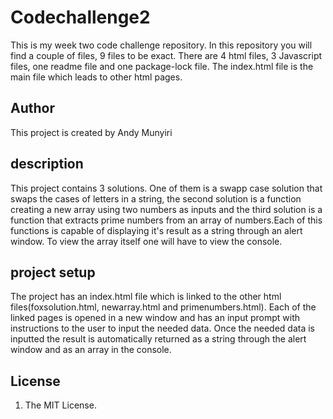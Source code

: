 # Codechallenge2
This is my week two code challenge repository. In this repository you will find a couple of files, 9 files to be exact. There are 4 html files, 3 Javascript files, one readme file and one package-lock file. The index.html file is the main file which leads to other html pages.
## Author
This project is created by Andy Munyiri
## description
This project contains 3 solutions. One of them is a swapp case solution that swaps the cases of letters in a string, the second solution is a function creating a new array using two numbers as inputs and the third solution is a function that extracts prime numbers from an array of numbers.Each of this functions is capable of displaying it's result as a string through an alert window. To view the array itself one will have to view the console.
## project setup
The project has an index.html file which is linked to the other html files(foxsolution.html, newarray.html and primenumbers.html). Each of the linked pages is opened in a new window and has an input prompt with instructions to the user to input the needed data. Once the needed data is inputted the result is automatically returned as a string through the alert window and as an array in the console.
## License
1. The MIT License.